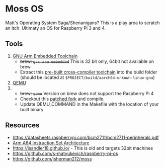 # Moss OS

Matt's Operating System Saga/Shenanigans? This is a play area to scratch an itch.  Ultimaty an OS for Raspberry Pi 3 and 4.

## Tools
1. [GNU Arm Embedded Toolchain](https://developer.arm.com/tools-and-software/open-source-software/developer-tools/gnu-toolchain/gnu-a/downloads)
   - ~~brew: `gcc-arm-embedded`~~ This is 32 bit only, 64bit not available on brew
   - Extract this [pre-built cross-compiler toolchain](https://github.com/thinkski/osx-arm-linux-toolchains/releases/download/8.3.0/aarch64-unknown-linux-gnu.tar.xz) into the build folder (should be located at `$PROJECT/build/aarch64-unkown-linux-gnu`)
2. [QEMU](https://www.qemu.org/download/)
3. - ~~brew: `qemu`~~ Version on brew does not support the Raspberry Pi 4
   - Checkout this [patched fork](https://github.com/mcribbs/qemu-patch-raspberry4) and compile.
   - Update QEMU_COMMAND in the Makefile with the location of your built binary
## Resources
- https://datasheets.raspberrypi.com/bcm2711/bcm2711-peripherals.pdf
- [Arm A64 Instruction Set Architecture](https://developer.arm.com/documentation/ddi0596/2021-12/?lang=en)
- https://jsandler18.github.io/ - This is old and targets 32bit machines
- https://github.com/s-matyukevich/raspberry-pi-os
- https://github.com/jsherman212/moss

<!--

**Here are some ideas to get you started:**

🙋‍♀️ A short introduction - what is your organization all about?
🌈 Contribution guidelines - how can the community get involved?
👩‍💻 Useful resources - where can the community find your docs? Is there anything else the community should know?
🍿 Fun facts - what does your team eat for breakfast?
🧙 Remember, you can do mighty things with the power of [Markdown](https://docs.github.com/github/writing-on-github/getting-started-with-writing-and-formatting-on-github/basic-writing-and-formatting-syntax)
-->
